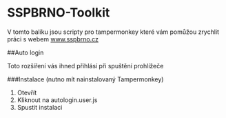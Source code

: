 # SSPBRNO-Toolkit

V tomto balíku jsou scripty pro tampermonkey které vám pomůžou zrychlit práci s webem www.sspbrno.cz

##Auto login

Toto rozšíření vás ihned přihlásí při spuštění prohlížeče

###Instalace (nutno mít nainstalovaný Tampermonkey)
1. Otevřít
2. Kliknout na autologin.user.js
3. Spustit instalaci
